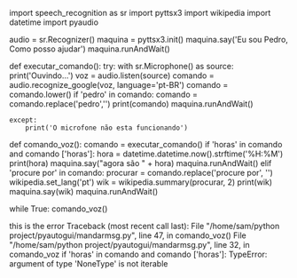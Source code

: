 import speech_recognition as sr
import pyttsx3
import wikipedia
import datetime
import pyaudio


audio = sr.Recognizer()
maquina = pyttsx3.init()
maquina.say('Eu sou Pedro, Como posso ajudar')
maquina.runAndWait()

def executar_comando():
    try:
        with sr.Microphone() as source:
            print('Ouvindo...')
            voz = audio.listen(source)
            comando = audio.recognize_google(voz, language='pt-BR')
            comando = comando.lower()
            if 'pedro' in comando:
                comando = comando.replace('pedro','')
                print(comando)
                maquina.runAndWait()

    except:
        print('O microfone não esta funcionando')



def comando_voz():
    comando = executar_comando()
    if 'horas' in comando and comando ['horas']:
        hora = datetime.datetime.now().strftime('%H:%M')
        print(hora)
        maquina.say("agora são " + hora)
        maquina.runAndWait()
    elif 'procure por' in comando:
        procurar = comando.replace('procure por', '')
        wikipedia.set_lang('pt')
        wik = wikipedia.summary(procurar, 2)
        print(wik)
        maquina.say(wik)
        maquina.runAndWait()
        

while True:
    comando_voz()






this is the error
Traceback (most recent call last):
  File "/home/sam/python project/pyautogui/mandarmsg.py", line 47, in <module>
    comando_voz()
  File "/home/sam/python project/pyautogui/mandarmsg.py", line 32, in comando_voz
    if 'horas' in comando and comando ['horas']:
TypeError: argument of type 'NoneType' is not iterable
